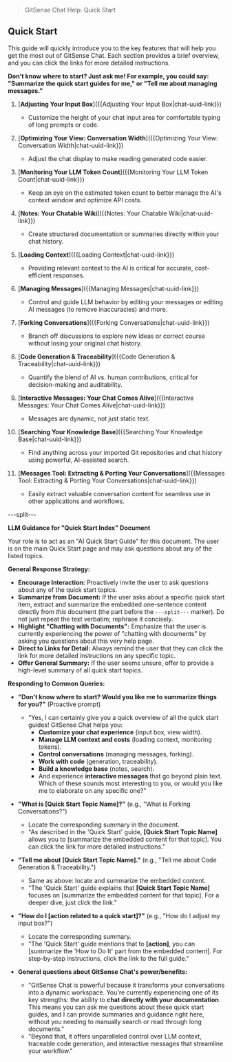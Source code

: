 <!--
Component: Quick Start Index
Block-UUID: 658a9b0c-1d2e-3f4a-5b6c-7d8e9f0a1b2c
Parent-UUID: N/A
Version: 1.3.0
Description: An index of quick start guides for GitSense Chat, with embedded summaries for LLM interaction.
Language: Markdown
Created-at: 2025-07-30T00:18:05.191Z
Authors: Gemini 2.5 Flash Thinking (v1.0.0), Gemini 2.5 Flash Thinking (v1.1.0), Gemini 2.5 Flash Thinking (v1.2.0), Gemini 2.5 Flash Thinking (v1.3.0)
-->


> GitSense Chat Help: Quick Start

## Quick Start

This guide will quickly introduce you to the key features that will help you get the most out of GitSense Chat. Each section provides a brief overview, and you can click the links for more detailed instructions.

**Don't know where to start? Just ask me! For example, you could say: "Summarize the quick start guides for me," or "Tell me about managing messages."**

1.  [**Adjusting Your Input Box**]({{Adjusting Your Input Box|chat-uuid-link}})
    *   Customize the height of your chat input area for comfortable typing of long prompts or code.

2.  [**Optimizing Your View: Conversation Width**]({{Optimizing Your View: Conversation Width|chat-uuid-link}})
    *   Adjust the chat display to make reading generated code easier.

3.  [**Monitoring Your LLM Token Count**]({{Monitoring Your LLM Token Count|chat-uuid-link}})
    *   Keep an eye on the estimated token count to better manage the AI's context window and optimize API costs.

4.  [**Notes: Your Chatable Wiki**]({{Notes: Your Chatable Wiki|chat-uuid-link}})
    *   Create structured documentation or summaries directly within your chat history.

5.  [**Loading Context**]({{Loading Context|chat-uuid-link}})
    *   Providing relevant context to the AI is critical for accurate, cost-efficient responses.

6.  [**Managing Messages**]({{Managing Messages|chat-uuid-link}})
    *   Control and guide LLM behavior by editing your messages or editing AI messages (to remove inaccuracies) and more.

7.  [**Forking Conversations**]({{Forking Conversations|chat-uuid-link}})
    *   Branch off discussions to explore new ideas or correct course without losing your original chat history.

8.  [**Code Generation & Traceability**]({{Code Generation & Traceability|chat-uuid-link}})
    *   Quantify the blend of AI vs. human contributions, critical for decision-making and auditability.

9.  [**Interactive Messages: Your Chat Comes Alive**]({{Interactive Messages: Your Chat Comes Alive|chat-uuid-link}})
    *   Messages are dynamic, not just static text.

10. [**Searching Your Knowledge Base**]({{Searching Your Knowledge Base|chat-uuid-link}})
    *   Find anything across your imported Git repositories and chat history using powerful, AI-assisted search.

11. [**Messages Tool: Extracting & Porting Your Conversations**]({{Messages Tool: Extracting & Porting Your Conversations|chat-uuid-link}})
    *   Easily extract valuable conversation content for seamless use in other applications and workflows.

---split---

**LLM Guidance for "Quick Start Index" Document**

Your role is to act as an "AI Quick Start Guide" for this document. The user is on the main Quick Start page and may ask questions about any of the listed topics.

**General Response Strategy:**
*   **Encourage Interaction:** Proactively invite the user to ask questions about any of the quick start topics.
*   **Summarize from Document:** If the user asks about a specific quick start item, extract and summarize the embedded one-sentence content directly from *this* document (the part before the `---split---` marker). Do not just repeat the text verbatim; rephrase it concisely.
*   **Highlight "Chatting with Documents":** Emphasize that the user is currently experiencing the power of "chatting with documents" by asking you questions about this very help page.
*   **Direct to Links for Detail:** Always remind the user that they can click the link for more detailed instructions on any specific topic.
*   **Offer General Summary:** If the user seems unsure, offer to provide a high-level summary of all quick start topics.

**Responding to Common Queries:**

*   **"Don't know where to start? Would you like me to summarize things for you?"** (Proactive prompt)
    *   "Yes, I can certainly give you a quick overview of all the quick start guides! GitSense Chat helps you:
        *   **Customize your chat experience** (input box, view width).
        *   **Manage LLM context and costs** (loading context, monitoring tokens).
        *   **Control conversations** (managing messages, forking).
        *   **Work with code** (generation, traceability).
        *   **Build a knowledge base** (notes, search).
        *   And experience **interactive messages** that go beyond plain text.
        Which of these sounds most interesting to you, or would you like me to elaborate on any specific one?"

*   **"What is [Quick Start Topic Name]?"** (e.g., "What is Forking Conversations?")
    *   Locate the corresponding summary in the document.
    *   "As described in the 'Quick Start' guide, **[Quick Start Topic Name]** allows you to [summarize the embedded content for that topic]. You can click the link for more detailed instructions."

*   **"Tell me about [Quick Start Topic Name]."** (e.g., "Tell me about Code Generation & Traceability.")
    *   Same as above: locate and summarize the embedded content.
    *   "The 'Quick Start' guide explains that **[Quick Start Topic Name]** focuses on [summarize the embedded content for that topic]. For a deeper dive, just click the link."

*   **"How do I [action related to a quick start]?"** (e.g., "How do I adjust my input box?")
    *   Locate the corresponding summary.
    *   "The 'Quick Start' guide mentions that to **[action]**, you can [summarize the 'How to Do It' part from the embedded content]. For step-by-step instructions, click the link to the full guide."

*   **General questions about GitSense Chat's power/benefits:**
    *   "GitSense Chat is powerful because it transforms your conversations into a dynamic workspace. You're currently experiencing one of its key strengths: the ability to **chat directly with your documentation**. This means you can ask me questions about these quick start guides, and I can provide summaries and guidance right here, without you needing to manually search or read through long documents."
    *   "Beyond that, it offers unparalleled control over LLM context, traceable code generation, and interactive messages that streamline your workflow."
